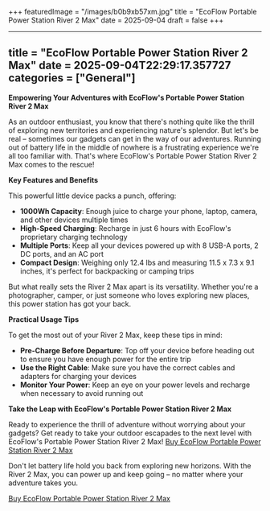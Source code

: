 +++
featuredImage = "/images/b0b9xb57xm.jpg"
title = "EcoFlow Portable Power Station River 2 Max"
date = 2025-09-04
draft = false
+++

---
title = "EcoFlow Portable Power Station River 2 Max"
date = 2025-09-04T22:29:17.357727
categories = ["General"]
---
**Empowering Your Adventures with EcoFlow's Portable Power Station River 2 Max**

As an outdoor enthusiast, you know that there's nothing quite like the thrill of exploring new territories and experiencing nature's splendor. But let's be real – sometimes our gadgets can get in the way of our adventures. Running out of battery life in the middle of nowhere is a frustrating experience we're all too familiar with. That's where EcoFlow's Portable Power Station River 2 Max comes to the rescue!

**Key Features and Benefits**

This powerful little device packs a punch, offering:

* **1000Wh Capacity**: Enough juice to charge your phone, laptop, camera, and other devices multiple times
* **High-Speed Charging**: Recharge in just 6 hours with EcoFlow's proprietary charging technology
* **Multiple Ports**: Keep all your devices powered up with 8 USB-A ports, 2 DC ports, and an AC port
* **Compact Design**: Weighing only 12.4 lbs and measuring 11.5 x 7.3 x 9.1 inches, it's perfect for backpacking or camping trips

But what really sets the River 2 Max apart is its versatility. Whether you're a photographer, camper, or just someone who loves exploring new places, this power station has got your back.

**Practical Usage Tips**

To get the most out of your River 2 Max, keep these tips in mind:

* **Pre-Charge Before Departure**: Top off your device before heading out to ensure you have enough power for the entire trip
* **Use the Right Cable**: Make sure you have the correct cables and adapters for charging your devices
* **Monitor Your Power**: Keep an eye on your power levels and recharge when necessary to avoid running out

**Take the Leap with EcoFlow's Portable Power Station River 2 Max**

Ready to experience the thrill of adventure without worrying about your gadgets? Get ready to take your outdoor escapades to the next level with EcoFlow's Portable Power Station River 2 Max! [Buy EcoFlow Portable Power Station River 2 Max](https://www.amazon.com/dp/B0B9XB57XM)

Don't let battery life hold you back from exploring new horizons. With the River 2 Max, you can power up and keep going – no matter where your adventure takes you.

[Buy EcoFlow Portable Power Station River 2 Max](https://www.amazon.com/dp/B0B9XB57XM)
